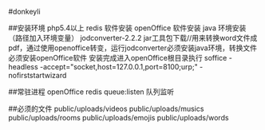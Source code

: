 #donkeyli

##安装环境
php5.4以上
redis 软件安装
openOffice 软件安装
java 环境安装 （路径加入环境变量）
jodconverter-2.2.2 jar工具包下载//用来转换word文件成pdf，通过使用openoffice转变，运行jodconverter必须安装java环境，转换文件必须安装openOffice软件
安装完成进入openOffice根目录执行 soffice -headless -accept="socket,host=127.0.0.1,port=8100;urp;" -nofirststartwizard

##常驻进程
openOffice
redis
queue:listen 队列监听

##必须的文件
public/uploads/videos
public/uploads/musics
public/uploads/rooms
public/uploads/emojis
public/uploads/words
